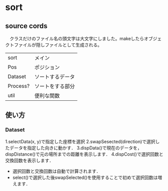 # sort

## source cords
　クラスだけのファイル名の頭文字は大文字にしました。makeしたらオブジェクトファイルが隠しファイルとして生成される。

|          |          |
|:---------|----------|
|sort      |メイン    |
|Pos       |ポジション|
|Dataset   |ソートするデータ|
|Process?  |ソートをする部分|
|util      |便利な関数|
  
## 使い方
### Dataset
1.selectData(x, y)で指定した座標を選択
2.swapSesected(direction)で選択したデータを指定した向きに動かす．
3.dispData()で現在のデータを，dispDistance()で元の場所までの距離を表示します．
4.dispCost()で選択回数と交換回数を表示します．
  
* 選択回数と交換回数は自動で計算されます．
* select()で選択した後swapSelected()を使用することで初めて選択回数は増えます．
